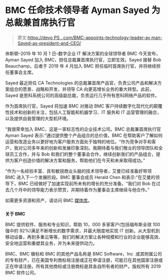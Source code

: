# BMC 任命技术领导者 Ayman Sayed 为总裁兼首席执行官

> 原文:[https://devo PS . com/BMC-appoints-technology-leader-ay man-Sayed-as-president-and-CEO/](https://devops.com/bmc-appoints-technology-leader-ayman-sayed-as-president-and-ceo/)

休斯顿–2019 年 10 月 1 日–数字企业 IT 解决方案的全球领导者 BMC 今天宣布，Ayman Sayed 加入 BMC，担任总裁兼首席执行官，立即生效。Sayed 接替 Bob Beauchamp，后者于 2019 年 4 月加入 BMC 担任临时首席执行官，并将继续担任董事会主席。

Sayed 最近担任 CA Technologies 的总裁兼首席产品官，负责公司产品和解决方案组合的愿景、战略和开发，并领导 CA 向更高增长业务的重大转型。此前，Sayed 是思科系统公司的高级副总裁，负责运行几乎所有思科网络产品的软件。

作为首席执行官，Sayed 将加速 BMC 对推动 BMC 客户持续数字化现代化的颠覆性技术和创新的关注，包括人工智能和机器学习、IT 服务和 IT 运营管理的融合，以及提供自我管理的大型机环境。

“我很荣幸加入 BMC，这是一家标志性的企业技术公司。BMC 总裁兼首席执行官 Ayman Sayed 表示:“通过提供整个产品组合的总价值，BMC 在帮助客户了解如何运营和改造业务以更好地为客户服务方面处于独特的地位。“作为竞争对手和客户，我对公司多年来的创新和发展印象深刻。我期待着与我们敬业的领导团队和全球员工合作，并与 Bob 和我们的整个董事会合作，继续创新我们的产品组合，提供为客户创造价值的解决方案和服务，帮助他们在今天和未来取得成功。”

“作为一名经验丰富、具有敏锐商业头脑的技术领导者，艾曼已经准备好带领 BMC 进入下一个发展阶段。BMC 董事会成员 Herald Chen 和表示:“在艾曼的领导下，BMC 已经做好了加速实现前所未有的增长的充分准备。“我们对 Bob 在过去几个月中的领导能力表示赞赏，并期待着作为董事会主席继续与他合作。”

如需更多资源和资产，请访问 BMC [媒体库](https://newsroom.bmc.com/media-library)。

###

**关于 BMC**

BMC 提供软件、服务和专业知识，帮助 10，000 多家客户(包括福布斯全球 100 强中的 92%)满足不断增长的数字需求，并最大限度地实现 IT 创新。从大型机到移动设备，再到多重云等等，我们的解决方案让各种规模和行业的企业能够高效、安全地运营和重塑其业务，并为未来提供动力。

BMC、BMC 徽标和 BMC 的其他产品名称是 BMC Software，Inc .或其附属公司的专有财产，已在美国专利商标局注册或正在申请注册，可能已在其他国家注册或正在申请注册。所有其他商标或注册商标是其各自所有者的财产。版权所有 2019 BMC 软件公司。